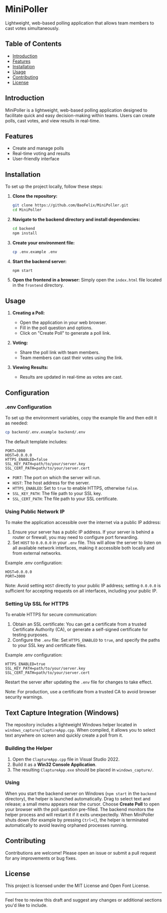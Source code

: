 # MiniPoller

Lightweight, web-based polling application that allows team members to cast votes simultaneously.

## Table of Contents

- [Introduction](#introduction)
- [Features](#features)
- [Installation](#installation)
- [Usage](#usage)
- [Contributing](#contributing)
- [License](#license)

## Introduction

MiniPoller is a lightweight, web-based polling application designed to facilitate quick and easy decision-making within teams. Users can create polls, cast votes, and view results in real-time.

## Features

- Create and manage polls
- Real-time voting and results
- User-friendly interface

## Installation

To set up the project locally, follow these steps:

1. **Clone the repository:**
    ```bash
    git clone https://github.com/BaoFelix/MiniPoller.git
    cd MiniPoller
    ```

2. **Navigate to the backend directory and install dependencies:**
    ```bash
    cd backend
    npm install
    ```

3. **Create your environment file:**
    ```bash
    cp .env.example .env
    ```

4. **Start the backend server:**
    ```bash
    npm start
    ```

5. **Open the frontend in a browser:**
    Simply open the `index.html` file located in the `frontend` directory.

## Usage

1. **Creating a Poll:**
    - Open the application in your web browser.
    - Fill in the poll question and options.
    - Click on "Create Poll" to generate a poll link.

2. **Voting:**
    - Share the poll link with team members.
    - Team members can cast their votes using the link.

3. **Viewing Results:**
    - Results are updated in real-time as votes are cast.

## Configuration

### .env Configuration

To set up the environment variables, copy the example file and then edit it as needed:

```bash
cp backend/.env.example backend/.env
```

The default template includes:

```plaintext
PORT=3000
HOST=0.0.0.0
HTTPS_ENABLED=false
SSL_KEY_PATH=path/to/your/server.key
SSL_CERT_PATH=path/to/your/server.cert
```

- `PORT`: The port on which the server will run.
- `HOST`: The host address for the server.
- `HTTPS_ENABLED`: Set to `true` to enable HTTPS, otherwise `false`.
- `SSL_KEY_PATH`: The file path to your SSL key.
- `SSL_CERT_PATH`: The file path to your SSL certificate.

### Using Public Network IP

To make the application accessible over the internet via a public IP address:

1. Ensure your server has a public IP address. If your server is behind a router or firewall, you may need to configure port forwarding.
2. Set `HOST` to `0.0.0.0` in your `.env` file. This will allow the server to listen on all available network interfaces, making it accessible both locally and from external networks.

Example .env configuration:

```plaintext
HOST=0.0.0.0
PORT=3000
```

Note: Avoid setting `HOST` directly to your public IP address; setting `0.0.0.0` is sufficient for accepting requests on all interfaces, including your public IP.

### Setting Up SSL for HTTPS

To enable HTTPS for secure communication:

1. Obtain an SSL certificate: You can get a certificate from a trusted Certificate Authority (CA), or generate a self-signed certificate for testing purposes.
2. Configure the `.env` file: Set `HTTPS_ENABLED` to `true`, and specify the paths to your SSL key and certificate files.

Example .env configuration:

```plaintext
HTTPS_ENABLED=true
SSL_KEY_PATH=path/to/your/server.key
SSL_CERT_PATH=path/to/your/server.cert
```

Restart the server after updating the `.env` file for changes to take effect.

Note: For production, use a certificate from a trusted CA to avoid browser security warnings.

## Text Capture Integration (Windows)

The repository includes a lightweight Windows helper located in `windows_capture/ClaptureApp.cpp`.
When compiled, it allows you to select text anywhere on screen and quickly create a poll from it.

### Building the Helper

1. Open the `ClaptureApp.cpp` file in Visual Studio 2022.
2. Build it as a **Win32 Console Application**.
3. The resulting `ClaptureApp.exe` should be placed in `windows_capture/`.

### Using

When you start the backend server on Windows (`npm start` in the `backend` directory),
the helper is launched automatically. Drag to select text and release; a small menu
appears near the cursor. Choose **Create Poll** to open your browser with the
poll question pre-filled. The backend monitors the helper process and will
restart it if it exits unexpectedly. When MiniPoller shuts down (for example by
pressing `Ctrl+C`), the helper is terminated automatically to avoid leaving
orphaned processes running.

## Contributing
Contributions are welcome! Please open an issue or submit a pull request for any improvements or bug fixes.

## License
This project is licensed under the MIT License and Open Font License.

---
Feel free to review this draft and suggest any changes or additional sections you'd like to include.
